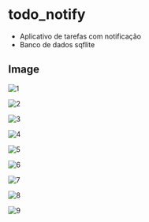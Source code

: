 # todo_notify

- Aplicativo de tarefas com notificação
- Banco de dados sqflite

## Image

![1](https://user-images.githubusercontent.com/80997263/185670062-9ebfa74d-6794-48c5-981d-328a3cc6e62c.jpeg)



![2](https://user-images.githubusercontent.com/80997263/185670088-a3f1aa10-08de-45f3-af3c-367a07c1a501.jpeg)



![3](https://user-images.githubusercontent.com/80997263/185670120-d85acb32-97b8-48e0-b70a-504207513d88.jpeg)



![4](https://user-images.githubusercontent.com/80997263/185670132-2f4d7ba8-3d25-4cb5-a972-2289685a5476.jpeg)



![5](https://user-images.githubusercontent.com/80997263/185670150-84646d30-2496-47bb-9a0c-d1878c7b06b2.jpeg)



![6](https://user-images.githubusercontent.com/80997263/185670163-c30f2d6d-4736-499b-a8ca-819ba2df2dac.jpeg)



![7](https://user-images.githubusercontent.com/80997263/185670181-f76be322-9412-42e7-ac86-602a16db8394.jpeg)



![8](https://user-images.githubusercontent.com/80997263/185670215-b8080ec3-353d-4c8b-b5f9-77491028989f.jpeg)



![9](https://user-images.githubusercontent.com/80997263/185670232-0863eb1c-b6e7-4038-bb71-3b5681e8d6e7.jpeg)


